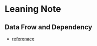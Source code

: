 # Leaning Note
## Data Frow and Dependency
- [referenace](https://proandroiddev.com/clean-architecture-data-flow-dependency-rule-615ffdd79e29)
